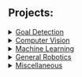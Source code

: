 <!--
- 🔭 I’m currently working on ...
- 🌱 I’m currently learning ...
- 👯 I’m looking to collaborate on ...
- 🤔 I’m looking for help with ...
- 💬 Ask me about ...
- 📫 How to reach me: ...
- 😄 Pronouns: ...
- ⚡ Fun fact: ...
-->
## Projects:
<details>
   <summary><a href="https://github.com/stars/rpande1996/lists/goal-detection" target="_blank">Goal Detection</a></summary>

1. [15 Piece Puzzle: ](https://github.com/rpande1996/15_Piece_Puzzle_Solver)

   <img src="https://github.com/rpande1996/15_Piece_Puzzle_Solver/blob/main/media/gif/Vis.gif" width="240" height="240"/>

2. [BFS Goal Detection Algorithm: ](https://github.com/rpande1996/BFS_Goal_Detection_Algorithm)

   ![GIF](https://github.com/rpande1996/BFS_Goal_Detection_Algorithm/blob/main/media/gif/output.gif)

3. [DFS Mouse Simulator: ](https://github.com/rpande1996/DFS_Mouse_Simulator)

   ![GIF](https://github.com/rpande1996/DFS_Mouse_Simulator/blob/main/media/gif/Maze_3.gif)

4. [Dijkstra Goal Detection Algorithm (w/ Clearance Visualization): ](https://github.com/rpande1996/Dijkstra_Goal_Detection_Rigid)

   ![GIF](https://github.com/rpande1996/Dijkstra_Goal_Detection_Rigid/blob/main/media/gifs/output.gif)

5. [Dijkstra Goal Detection Algorithm (w/o Clearance Visualization): ](https://github.com/rpande1996/Dijkstra_Goal_Detection_Algorithm)

   ![GIF](https://github.com/rpande1996/Dijkstra_Goal_Detection_Algorithm/blob/main/media/gif/output.gif)

6. [A* Goal Detection Algorithm: ](https://github.com/rpande1996/AStar_Goal_Detection_Algorithm)

   ![GIF](https://github.com/rpande1996/AStar_Goal_Detection_Algorithm/blob/main/media/gif/output.gif)

7. [Autonomous World Navigation: ](https://github.com/rpande1996/Autonomous_World_Navigation)

   <img src="https://github.com/rpande1996/Autonomous_World_Navigation/blob/main/media/gif/world2_rviz.gif" width="408/1.25" height="222/1.25"/>
   <img src="https://github.com/rpande1996/Autonomous_World_Navigation/blob/main/media/gif/world2_gazebo.gif" width="408/1.25" height="229.5/1.25"/>
   
</details>
<details>  
   <summary><a href="https://github.com/stars/rpande1996/lists/computer-vision" target="_blank">Computer Vision</a></summary>

1. [Trajectory Plotting: ](https://github.com/rpande1996/Trajectory_Plotting)
   
   <img src="https://github.com/rpande1996/Trajectory_Plotting/blob/main/media/output/Plot_for_video1.jpg" width="640/1.5" height="480/1.5"/>
   
2. [Green Signal Detector: ](https://github.com/rpande1996/Green_Signal_Detector)

   ![GIF](https://github.com/rpande1996/Green_Signal_Detector/blob/main/media/output.gif)
   
3. [Direction Detector: ](https://github.com/rpande1996/Direction_Detector)

   ![GIF](https://github.com/rpande1996/Direction_Detector/blob/main/output/dir.gif)
   
4. [Video Correction: ](https://github.com/rpande1996/Video_Correction)
   
   <img src="https://github.com/rpande1996/Video_Correction/blob/master/media/gif/input.gif" width="600/2.5" height="338/2.5"/>
   <img src="https://github.com/rpande1996/Video_Correction/blob/master/media/gif/output.gif" width="544/2.5" height="306/2.5"/>
   
5. [AR Plotting: ](https://github.com/rpande1996/AR_Plotting)
   
   <img src="https://github.com/rpande1996/AR_Plotting/blob/main/media/gif/testudo.gif" width="600/2.5" height="338/2.5"/>
   <img src="https://github.com/rpande1996/AR_Plotting/blob/main/media/gif/cube.gif" width="600/2.5" height="338/2.5"/>
   
6. [Object Retrieval: ](https://github.com/rpande1996/Object_Retrieval)
   
   <img src="https://github.com/rpande1996/Object_Retrieval/blob/main/media/gif/obj_tr.gif" width="544/2.5" height="306/2.5"/>
   <img src="https://github.com/rpande1996/Object_Retrieval/blob/main/media/gif/obj_retrv.gif" width="544/2.5" height="306/2.5"/>
   
7. [Lane Detection: ](https://github.com/rpande1996/Lane_Detection)
   
   <img src="https://github.com/rpande1996/Lane_Detection/blob/main/media/gif/video1.gif" width="544/2.5" height="306/2.5"/>
   <img src="https://github.com/rpande1996/Lane_Detection/blob/main/media/gif/video2.gif" width="544/2.5" height="306/2.5"/>
   
8. [Optical Flow: ](https://github.com/rpande1996/Optical_Flow)
   
   ![GIF](https://github.com/rpande1996/Optical_Flow/blob/main/media/gif/vector_field.gif)
   
9. [Stereo Vision: ](https://github.com/rpande1996/Stereo_Vision)

   <img src="https://github.com/rpande1996/Stereo_Vision/blob/main/media/output/Cycle/Merged_Cycle%20(1)_ccexpress_ccexpress.jpeg" width="600" height="337*2"/>

10. [Basic Image Filtering: ](https://github.com/rpande1996/Basic_Image_Filtering)

   <img src="https://github.com/rpande1996/Basic_Image_Filtering/blob/main/media/output/10_nonmax.png"/>

11. [Autonomous Robot: ](https://github.com/rpande1996/Autonomous_Robot)
   
   <img src="https://github.com/rpande1996/Autonomous_Robot/blob/main/media/output/output2.gif"/>

12. [Template Matching: ](https://github.com/rpande1996/Template_Matching)

   <img src="https://github.com/rpande1996/Template_Matching/blob/main/output/Puzzle_1.jpg"/>
   
12. [Laplacian Gaussian Pyramid: ](https://github.com/rpande1996/Laplacian_Gaussian_Pyramid)

   <img src="https://github.com/rpande1996/Laplacian_Gaussian_Pyramid/blob/main/output/Gaussian_Pyramid_4.jpg"/>
   
   <img src="https://github.com/rpande1996/Laplacian_Gaussian_Pyramid/blob/main/output/Laplacian_Pyramid_4.jpg"/>
   
13. [Hybrid Images: ](https://github.com/rpande1996/Hybrid_Images)

   <img src="https://github.com/rpande1996/Hybrid_Images/blob/main/output/Face_Pair.jpg"/>

14. [Edge Detection: ](https://github.com/rpande1996/Edge_Detection)

   <img src="https://github.com/rpande1996/Edge_Detection/blob/main/input/86000.jpg"/>
   <img src="https://github.com/rpande1996/Edge_Detection/blob/main/output/Image_45_Gradient.png"/>
   
</details>
<details>  
   <summary><a href="https://github.com/stars/rpande1996/lists/machine-learning" target="_blank">Machine Learning</a></summary>

1. [Fish Labelling (CNN)](https://github.com/rpande1996/Fish_Labelling)

   <img src="https://github.com/rpande1996/Fish_Labelling/blob/main/output/epoch_accuracy.png"/>

2. [CMAC](https://github.com/rpande1996/CMAC)

   <img src="https://github.com/rpande1996/CMAC/blob/main/media/ContiCMAC_7.png"/>

</details>
<details>  
   <summary><a href="https://github.com/stars/rpande1996/lists/general-robotics" target="_blank">General Robotics</a></summary>

1. [ARIAC Challenge: ](https://github.com/rpande1996/ARIAC_Challenge)

2. [Mobile Robot Arm: ](https://github.com/rpande1996/Mobile_Robot_Arm)

3. [Inverse Kinematics: ](https://github.com/rpande1996/Inverse_Kinematics)

   <img src="https://github.com/rpande1996/Inverse_Kinematics/blob/main/media/output.png"/>

4. [Robot Teleop: ](https://github.com/rpande1996/Robot_Teleop)

   <img src="https://github.com/rpande1996/Robot_Teleop/blob/main/media/tele_op.gif"/>

</details>
<details>  
   <summary><a href="https://github.com/stars/rpande1996/lists/miscellaneous" target="_blank">Miscellaneous</a></summary>

1. [Moving Average: ](https://github.com/rpande1996/Moving_Average)

   <img src="https://github.com/rpande1996/Moving_Average/blob/main/media/output/merged.png"/>

2. [Box Filler: ](https://github.com/rpande1996/Box_Filler)

</details>
